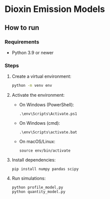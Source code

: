 # Dioxin Emission Models

## How to run

### Requirements
- Python 3.9 or newer

### Steps

1. Create a virtual environment:

   ```bash
   python -m venv env
   ```

2. Activate the environment:

   - On Windows (PowerShell):

     ```
     .\env\Scripts\Activate.ps1
     ```

   - On Windows (cmd):

     ```
     .\env\Scripts\activate.bat
     ```

   - On macOS/Linux:

     ```
     source env/bin/activate
     ```

3. Install dependencies:

   ```
   pip install numpy pandas scipy
   ```

4. Run simulations:

   ```
   python profile_model.py
   python quantity_model.py
   ```